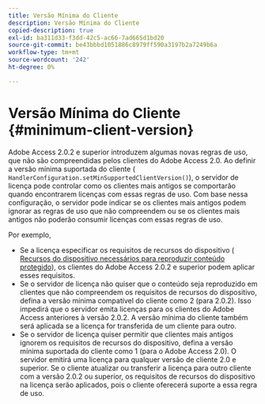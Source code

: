 ```yaml
---
title: Versão Mínima do Cliente
description: Versão Mínima do Cliente
copied-description: true
exl-id: ba311d33-f3dd-42c5-ac66-7ad665d1bd20
source-git-commit: be43bbbd1051886c8979ff590a3197b2a7249b6a
workflow-type: tm+mt
source-wordcount: '242'
ht-degree: 0%

---
```


# Versão Mínima do Cliente {#minimum-client-version}

Adobe Access 2.0.2 e superior introduzem algumas novas regras de uso, que não são compreendidas pelos clientes do Adobe Access 2.0. Ao definir a versão mínima suportada do cliente ( `HandlerConfiguration.setMinSupportedClientVersion()`), o servidor de licença pode controlar como os clientes mais antigos se comportarão quando encontrarem licenças com essas regras de uso. Com base nessa configuração, o servidor pode indicar se os clientes mais antigos podem ignorar as regras de uso que não compreendem ou se os clientes mais antigos não poderão consumir licenças com essas regras de uso.

Por exemplo,

* Se a licença especificar os requisitos de recursos do dispositivo ( [Recursos do dispositivo necessários para reproduzir conteúdo protegido](../../../aaxs-protecting-content/content-introduction/content-usage-rules/content-runtime-application-restrictions/content-device-capabilities.md)), os clientes do Adobe Access 2.0.2 e superior podem aplicar esses requisitos.
* Se o servidor de licença não quiser que o conteúdo seja reproduzido em clientes que não compreendem os requisitos de recursos do dispositivo, defina a versão mínima compatível do cliente como 2 (para 2.0.2). Isso impedirá que o servidor emita licenças para os clientes do Adobe Access anteriores à versão 2.0.2. A versão mínima do cliente também será aplicada se a licença for transferida de um cliente para outro.
* Se o servidor de licença quiser permitir que clientes mais antigos ignorem os requisitos de recursos do dispositivo, defina a versão mínima suportada do cliente como 1 (para o Adobe Access 2.0). O servidor emitirá uma licença para qualquer versão de cliente 2.0 e superior. Se o cliente atualizar ou transferir a licença para outro cliente com a versão 2.0.2 ou superior, os requisitos de recursos do dispositivo na licença serão aplicados, pois o cliente oferecerá suporte a essa regra de uso.
